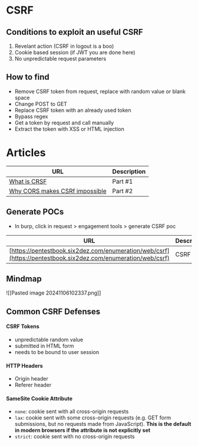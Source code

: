 # CSRF

## Conditions to exploit an useful CSRF

1. Revelant action (CSRF in logout is a boo)
2. Cookie based session (if JWT you are done here)
3. No unpredictable request parameters

## How to find

- Remove CSRF token from request, replace with random value or blank space
- Change POST to GET
- Replace CSRF token with an already used token
- Bypass regex
- Get a token by request and call manually
- Extract the token with XSS or HTML injection

# Articles

|URL|Description|
|---|---|
|[What is CRSF](https://kernelpanic.cryptid.fr/en/blog/nonsense-mayhem-samesite-cors-and-csrf)|Part #1|
|[Why CORS makes CSRf impossible](https://kernelpanic.cryptid.fr/en/blog/nonsense-mayhem-samesite-cors-and-csrf-part-2)|Part #2|

## Generate POCs

- In burp, click in request > engagement tools > generate CSRF poc

|URL|Description|
|---|---|
|[https://pentestbook.six2dez.com/enumeration/web/csrf](https://pentestbook.six2dez.com/enumeration/web/csrf)|CSRF POCs|

## Mindmap

![[Pasted image 20241106102337.png]]
## Common CSRF Defenses

#### CSRF Tokens

- unpredictable random value
- submitted in HTML form
- needs to be bound to user session

#### HTTP Headers

- Origin header
- Referer header

#### SameSite Cookie Attribute

- `none`: cookie sent with all cross-origin requests
- `lax`: cookie sent with some cross-origin requests (e.g. GET form submissions, but no requests made from JavaScript). **This is the default in modern browsers if the attribute is not explicitly set**
- `strict`: cookie sent with no cross-origin requests
